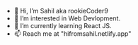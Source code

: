 - 👋 Hi, I’m Sahil aka rookieCoder9 
- 👀 I’m interested in Web Devlopment.
- 🌱 I’m currently learning React JS.
- 📫 Reach me at "hifromsahil.netlify.app"

<!---
rookieCoder9/rookieCoder9 is a ✨ special ✨ repository because its `README.md` (this file) appears on your GitHub profile.
You can click the Preview link to take a look at your changes.
--->
